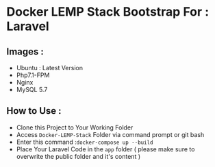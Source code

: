 # Docker LEMP Stack Bootstrap For : Laravel

## Images :
* Ubuntu : Latest Version
* Php7.1-FPM 
* Nginx
* MySQL 5.7

## How to Use :
* Clone this Project to Your Working Folder
* Access `Docker-LEMP-Stack` Folder via command prompt or git bash
* Enter this command :`docker-compose up --build`
* Place Your Laravel Code in the `app` folder ( please make sure to overwrite the public folder and it's content )

